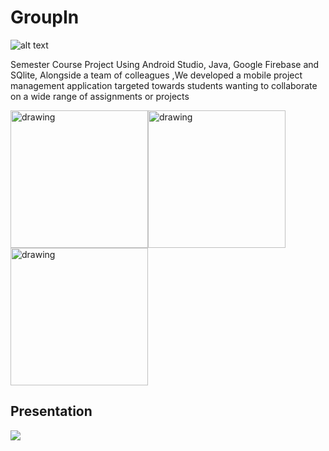 # GroupIn
![alt text](https://i.imgur.com/QqPwkZg.png)

Semester Course Project
Using Android Studio, Java, Google Firebase and SQlite, Alongside a team of colleagues ,We developed a mobile project management application targeted towards students wanting to collaborate on a wide range of assignments or projects


<img src="https://i.imgur.com/1ySh47V.png" alt="drawing" width="220"/><img src="https://i.imgur.com/i8iH3PP.png" alt="drawing" width="220"/><img src="https://i.imgur.com/3dtdtwF.png" alt="drawing" width="220"/>

## Presentation
<img src="https://i.imgur.com/cFPtVUv.gif" />

